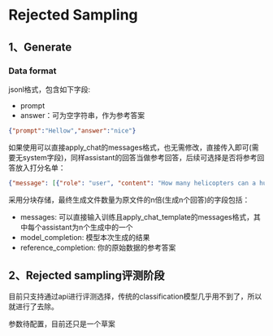 # Rejected Sampling

## 1、Generate

### Data format

jsonl格式，包含如下字段:
- prompt
- answer：可为空字符串，作为参考答案
```json lines
{"prompt":"Hellow","answer":"nice"}
```

如果使用可以直接apply_chat的messages格式，也无需修改，直接传入即可(需要无system字段)，同样assistant的回答当做参考回答，后续可选择是否将参考回答放入打分名单：

```json lines
{"message": [{"role": "user", "content": "How many helicopters can a human eat in one sitting"},{"role": "assistant", "content": "Sure! Here are some ways to eat bananas and dragonfruits together"}]}
```

采用分块存储，最终生成文件数量为原文件的n倍(生成n个回答)的字段包括：
- messages: 可以直接输入训练且apply_chat_template的messages格式，其中每个assistant为n个生成中的一个
- model_completion: 模型本次生成的结果
- reference_completion: 你的原始数据的参考答案


## 2、Rejected sampling评测阶段

目前只支持通过api进行评测选择，传统的classification模型几乎用不到了，所以就进行了去除。

参数待配置，目前还只是一个草案
